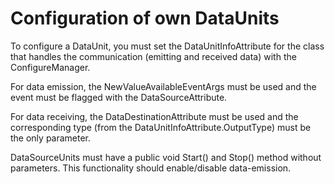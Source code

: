 # Configuration of own DataUnits
To configure a DataUnit, you must set the DataUnitInfoAttribute for the class that handles the communication (emitting and received data) with the ConfigureManager.

For data emission, the NewValueAvailableEventArgs<T> must be used and the event must be flagged with the DataSourceAttribute.

For data receiving, the DataDestinationAttribute must be used and the corresponding type (from the DataUnitInfoAttribute.OutputType) must be the only parameter.

DataSourceUnits must have a public void Start() and Stop() method without parameters. This functionality should enable/disable data-emission.

